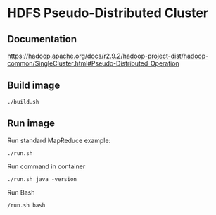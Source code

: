 # HDFS Pseudo-Distributed Cluster

## Documentation
https://hadoop.apache.org/docs/r2.9.2/hadoop-project-dist/hadoop-common/SingleCluster.html#Pseudo-Distributed_Operation

## Build image
`./build.sh`

## Run image
Run standard MapReduce example:

`./run.sh`

Run command in container

`./run.sh java -version`

Run Bash

`/run.sh bash`

